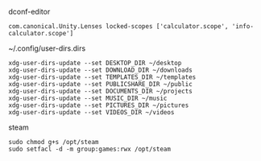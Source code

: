 dconf-editor

    com.canonical.Unity.Lenses locked-scopes ['calculator.scope', 'info-calculator.scope']

~/.config/user-dirs.dirs

    xdg-user-dirs-update --set DESKTOP_DIR ~/desktop
    xdg-user-dirs-update --set DOWNLOAD_DIR ~/downloads
    xdg-user-dirs-update --set TEMPLATES_DIR ~/templates
    xdg-user-dirs-update --set PUBLICSHARE_DIR ~/public
    xdg-user-dirs-update --set DOCUMENTS_DIR ~/projects
    xdg-user-dirs-update --set MUSIC_DIR ~/music
    xdg-user-dirs-update --set PICTURES_DIR ~/pictures
    xdg-user-dirs-update --set VIDEOS_DIR ~/videos

steam

    sudo chmod g+s /opt/steam
    sudo setfacl -d -m group:games:rwx /opt/steam

